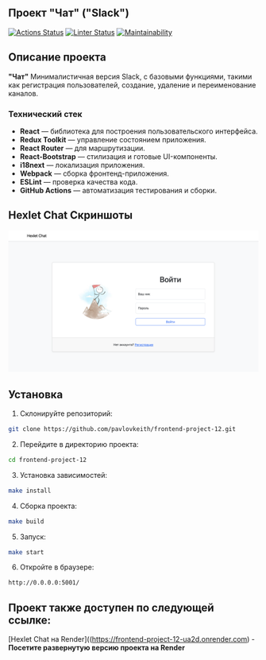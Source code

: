 ## Проект "Чат" ("Slack")

[![Actions Status](https://github.com/pavlovkeith/frontend-project-12/actions/workflows/hexlet-check.yml/badge.svg)](https://github.com/pavlovkeith/frontend-project-12/actions)
[![Linter Status](https://github.com/pavlovkeith/frontend-project-12/actions/workflows/eslint-check.yml/badge.svg)](https://github.com/pavlovkeith/frontend-project-12/actions)
[![Maintainability](https://api.codeclimate.com/v1/badges/0301064c69e66f05477b/maintainability)](https://codeclimate.com/github/pavlovkeith/frontend-project-12/maintainability)

## Описание проекта

**"Чат"**
Минималистичная версия Slack, с базовыми функциями, такими как регистрация пользователей, создание, удаление и переименование каналов.


### Технический стек

- **React** — библиотека для построения пользовательского интерфейса.
- **Redux Toolkit** — управление состоянием приложения.
- **React Router** — для маршрутизации.
- **React-Bootstrap** — стилизация и готовые UI-компоненты.
- **i18next** — локализация приложения.
- **Webpack** — сборка фронтенд-приложения.
- **ESLint** — проверка качества кода.
- **GitHub Actions** — автоматизация тестирования и сборки.

## Hexlet Chat Скриншоты

![RSS Aggregator Screenshot](./frontend/public/screenshotForREADME1.png)


## Установка

1. Склонируйте репозиторий:
```sh
git clone https://github.com/pavlovkeith/frontend-project-12.git
```

2. Перейдите в директорию проекта:
```sh
cd frontend-project-12
```

3. Установка зависимостей:
```sh
make install
```

4. Сборка проекта:
```sh
make build
```

5. Запуск:
```sh
make start
```

6. Откройте в браузере:
```sh
http://0.0.0.0:5001/
```

## Проект также доступен по следующей ссылке:

[Hexlet Chat на Render]((https://frontend-project-12-ua2d.onrender.com) - **Посетите развернутую версию проекта на Render**